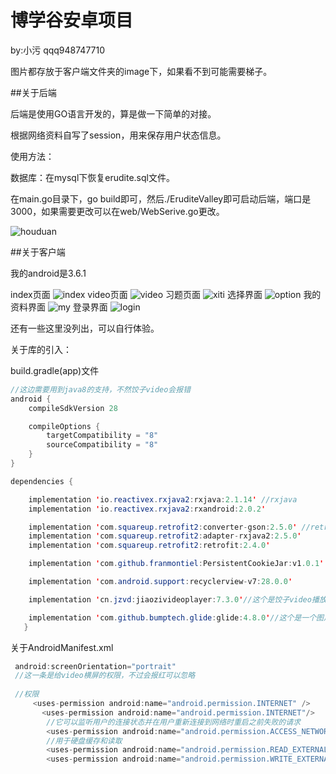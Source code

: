 # 博学谷安卓项目

by:小污  qqq948747710

图片都存放于客户端文件夹的image下，如果看不到可能需要梯子。

##关于后端


后端是使用GO语言开发的，算是做一下简单的对接。

根据网络资料自写了session，用来保存用户状态信息。

使用方法：

数据库：在mysql下恢复erudite.sql文件。

在main.go目录下，go build即可，然后./EruditeValley即可启动后端，端口是3000，如果需要更改可以在web/WebSerive.go更改。

![houduan](https://raw.githubusercontent.com/qqq948747710/eruditevalley/master/%E5%AE%A2%E6%88%B7%E7%AB%AF/iamge/houdan.JPG)


##关于客户端

我的android是3.6.1

index页面
![index](https://raw.githubusercontent.com/qqq948747710/eruditevalley/master/%E5%AE%A2%E6%88%B7%E7%AB%AF/iamge/index.JPG)
video页面
![video](https://raw.githubusercontent.com/qqq948747710/eruditevalley/master/%E5%AE%A2%E6%88%B7%E7%AB%AF/iamge/video.JPG)
习题页面
![xiti](https://raw.githubusercontent.com/qqq948747710/eruditevalley/master/%E5%AE%A2%E6%88%B7%E7%AB%AF/iamge/xiti.JPG)
选择界面
![option](https://raw.githubusercontent.com/qqq948747710/eruditevalley/master/%E5%AE%A2%E6%88%B7%E7%AB%AF/iamge/xitili.JPG)
我的资料界面
![my](https://raw.githubusercontent.com/qqq948747710/eruditevalley/master/%E5%AE%A2%E6%88%B7%E7%AB%AF/iamge/my.JPG)
登录界面
![login](https://raw.githubusercontent.com/qqq948747710/eruditevalley/master/%E5%AE%A2%E6%88%B7%E7%AB%AF/iamge/login.JPG)

还有一些这里没列出，可以自行体验。

关于库的引入：

build.gradle(app)文件

```Java
//这边需要用到java8的支持，不然饺子video会报错
android {
    compileSdkVersion 28

    compileOptions {
        targetCompatibility = "8"
        sourceCompatibility = "8"
    }
}

dependencies {

    implementation 'io.reactivex.rxjava2:rxjava:2.1.14' //rxjava
    implementation 'io.reactivex.rxjava2:rxandroid:2.0.2'

    implementation 'com.squareup.retrofit2:converter-gson:2.5.0' //retrofit2网络框架
    implementation 'com.squareup.retrofit2:adapter-rxjava2:2.5.0'
    implementation 'com.squareup.retrofit2:retrofit:2.4.0'

    implementation 'com.github.franmontiel:PersistentCookieJar:v1.0.1' //persistentCookie实现用户状态登录

    implementation 'com.android.support:recyclerview-v7:28.0.0'

    implementation 'cn.jzvd:jiaozivideoplayer:7.3.0'//这个是饺子video播放器,功能强大，自定义能力强！

    implementation 'com.github.bumptech.glide:glide:4.8.0'//这个是一个图片加载器，用于饺子video的缩略图加载。
   }

```
关于AndroidManifest.xml
```Java
 android:screenOrientation="portrait"
 //这一条是给video横屏的权限，不过会报红可以忽略
 
 //权限
     <uses-permission android:name="android.permission.INTERNET" />
       <uses-permission android:name="android.permission.INTERNET"/>
        //它可以监听用户的连接状态并在用户重新连接到网络时重启之前失败的请求
        <uses-permission android:name="android.permission.ACCESS_NETWORK_STATE"/>
        //用于硬盘缓存和读取
        <uses-permission android:name="android.permission.READ_EXTERNAL_STORAGE"/>
        <uses-permission android:name="android.permission.WRITE_EXTERNAL_STORAGE"/>
```


